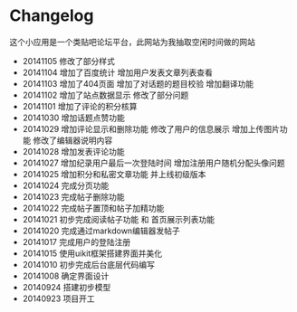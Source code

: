 Changelog
===========
这个小应用是一个类贴吧论坛平台，此网站为我抽取空闲时间做的网站

* 20141105 修改了部分样式
* 20141104 增加了百度统计 增加用户发表文章列表查看
* 20141103 增加了404页面 增加了对话题的题目校验 增加翻译功能
* 20141102 增加了站点数据显示 修改了部分问题 
* 20141101 增加了评论的积分核算
* 20141030 增加话题点赞功能
* 20141029 增加评论显示和删除功能 修改了用户的信息展示 增加上传图片功能 修改了编辑器说明内容
* 20141028 增加发表评论功能
* 20141027 增加纪录用户最后一次登陆时间 增加注册用户随机分配头像问题
* 20141025 增加积分和私密文章功能 并上线初级版本
* 20141024 完成分页功能
* 20141023 完成帖子删除功能
* 20141022 完成帖子置顶和帖子加精功能
* 20141021 初步完成阅读帖子功能 和 首页展示列表功能
* 20141020 完成通过markdown编辑器发帖子
* 20141017 完成用户的登陆注册
* 20141015 使用uikit框架搭建界面并美化
* 20141010 初步完成后台底层代码编写
* 20141008 确定界面设计
* 20140924 搭建初步模型
* 20140923 项目开工